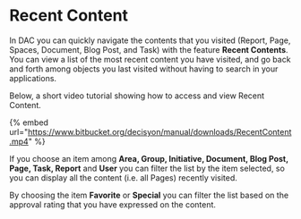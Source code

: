 # Recent Content

In DAC you can quickly navigate the contents that you visited \(Report, Page, Spaces, Document, Blog Post, and Task\) with the feature **Recent Contents**. You can view a list of the most recent content you have visited, and go back and forth among objects you last visited without having to search in your applications.

Below, a short video tutorial showing how to access and view Recent Content.

{% embed url="https://www.bitbucket.org/decisyon/manual/downloads/RecentContent.mp4" %}



If you choose an item among **Area, Group, Initiative, Document, Blog Post, Page, Task, Report** and **User** you can filter the list by the item selected, so you can display all the content \(i.e. all Pages\) recently visited.

By choosing the item **Favorite** or **Special** you can filter the list based on the approval rating that you have expressed on the content.

